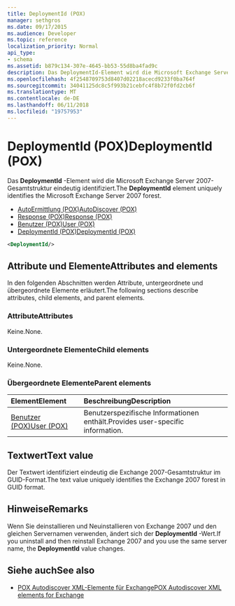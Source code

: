 ```yaml
---
title: DeploymentId (POX)
manager: sethgros
ms.date: 09/17/2015
ms.audience: Developer
ms.topic: reference
localization_priority: Normal
api_type:
- schema
ms.assetid: b879c134-307e-4645-bb53-55d8ba4fad9c
description: Das DeploymentId-Element wird die Microsoft Exchange Server 2007-Gesamtstruktur eindeutig identifiziert.
ms.openlocfilehash: 4f2548709753d8407d02218acecd9233f0ba764f
ms.sourcegitcommit: 34041125dc8c5f993b21cebfc4f8b72f0fd2cb6f
ms.translationtype: MT
ms.contentlocale: de-DE
ms.lasthandoff: 06/11/2018
ms.locfileid: "19757953"
---
```

# <a name="deploymentid-pox"></a><span data-ttu-id="75e1e-103">DeploymentId (POX)</span><span class="sxs-lookup"><span data-stu-id="75e1e-103">DeploymentId (POX)</span></span>

<span data-ttu-id="75e1e-104">Das **DeploymentId** -Element wird die Microsoft Exchange Server 2007-Gesamtstruktur eindeutig identifiziert.</span><span class="sxs-lookup"><span data-stu-id="75e1e-104">The **DeploymentId** element uniquely identifies the Microsoft Exchange Server 2007 forest.</span></span> 
  
- [<span data-ttu-id="75e1e-105">AutoErmittlung (POX)</span><span class="sxs-lookup"><span data-stu-id="75e1e-105">AutoDiscover (POX)</span></span>](autodiscover-pox.md)  
- [<span data-ttu-id="75e1e-106">Response (POX)</span><span class="sxs-lookup"><span data-stu-id="75e1e-106">Response (POX)</span></span>](response-pox.md) 
- [<span data-ttu-id="75e1e-107">Benutzer (POX)</span><span class="sxs-lookup"><span data-stu-id="75e1e-107">User (POX)</span></span>](user-pox.md)  
- [<span data-ttu-id="75e1e-108">DeploymentId (POX)</span><span class="sxs-lookup"><span data-stu-id="75e1e-108">DeploymentId (POX)</span></span>](deploymentid-pox.md)
  
```xml
<DeploymentId/>
```

## <a name="attributes-and-elements"></a><span data-ttu-id="75e1e-109">Attribute und Elemente</span><span class="sxs-lookup"><span data-stu-id="75e1e-109">Attributes and elements</span></span>

<span data-ttu-id="75e1e-110">In den folgenden Abschnitten werden Attribute, untergeordnete und übergeordnete Elemente erläutert.</span><span class="sxs-lookup"><span data-stu-id="75e1e-110">The following sections describe attributes, child elements, and parent elements.</span></span>
  
### <a name="attributes"></a><span data-ttu-id="75e1e-111">Attribute</span><span class="sxs-lookup"><span data-stu-id="75e1e-111">Attributes</span></span>

<span data-ttu-id="75e1e-112">Keine.</span><span class="sxs-lookup"><span data-stu-id="75e1e-112">None.</span></span>
  
### <a name="child-elements"></a><span data-ttu-id="75e1e-113">Untergeordnete Elemente</span><span class="sxs-lookup"><span data-stu-id="75e1e-113">Child elements</span></span>

<span data-ttu-id="75e1e-114">Keine.</span><span class="sxs-lookup"><span data-stu-id="75e1e-114">None.</span></span>
  
### <a name="parent-elements"></a><span data-ttu-id="75e1e-115">Übergeordnete Elemente</span><span class="sxs-lookup"><span data-stu-id="75e1e-115">Parent elements</span></span>

|<span data-ttu-id="75e1e-116">**Element**</span><span class="sxs-lookup"><span data-stu-id="75e1e-116">**Element**</span></span>|<span data-ttu-id="75e1e-117">**Beschreibung**</span><span class="sxs-lookup"><span data-stu-id="75e1e-117">**Description**</span></span>|
|:-----|:-----|
|[<span data-ttu-id="75e1e-118">Benutzer (POX)</span><span class="sxs-lookup"><span data-stu-id="75e1e-118">User (POX)</span></span>](user-pox.md) <br/> |<span data-ttu-id="75e1e-119">Benutzerspezifische Informationen enthält.</span><span class="sxs-lookup"><span data-stu-id="75e1e-119">Provides user-specific information.</span></span>  <br/> |
   
## <a name="text-value"></a><span data-ttu-id="75e1e-120">Textwert</span><span class="sxs-lookup"><span data-stu-id="75e1e-120">Text value</span></span>

<span data-ttu-id="75e1e-121">Der Textwert identifiziert eindeutig die Exchange 2007-Gesamtstruktur im GUID-Format.</span><span class="sxs-lookup"><span data-stu-id="75e1e-121">The text value uniquely identifies the Exchange 2007 forest in GUID format.</span></span>
  
## <a name="remarks"></a><span data-ttu-id="75e1e-122">Hinweise</span><span class="sxs-lookup"><span data-stu-id="75e1e-122">Remarks</span></span>

<span data-ttu-id="75e1e-123">Wenn Sie deinstallieren und Neuinstallieren von Exchange 2007 und den gleichen Servernamen verwenden, ändert sich der **DeploymentId** -Wert.</span><span class="sxs-lookup"><span data-stu-id="75e1e-123">If you uninstall and then reinstall Exchange 2007 and you use the same server name, the **DeploymentId** value changes.</span></span> 
  
## <a name="see-also"></a><span data-ttu-id="75e1e-124">Siehe auch</span><span class="sxs-lookup"><span data-stu-id="75e1e-124">See also</span></span>

- [<span data-ttu-id="75e1e-125">POX Autodiscover XML-Elemente für Exchange</span><span class="sxs-lookup"><span data-stu-id="75e1e-125">POX Autodiscover XML elements for Exchange</span></span>](pox-autodiscover-xml-elements-for-exchange.md)


